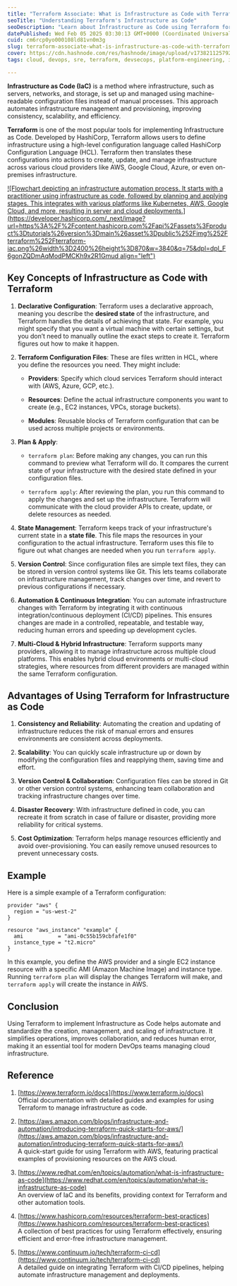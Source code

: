 ```yaml
---
title: "Terraform Associate: What is Infrastructure as Code with Terraform?"
seoTitle: "Understanding Terraform's Infrastructure as Code"
seoDescription: "Learn about Infrastructure as Code using Terraform for managing and automating cloud infrastructure with consistency and scalability"
datePublished: Wed Feb 05 2025 03:30:13 GMT+0000 (Coordinated Universal Time)
cuid: cm6rcp0yo000108ld81vn0m3g
slug: terraform-associate-what-is-infrastructure-as-code-with-terraform
cover: https://cdn.hashnode.com/res/hashnode/image/upload/v1738211257929/2932d51f-4172-4426-b2b7-637677da6a05.png
tags: cloud, devops, sre, terraform, devsecops, platform-engineering, iac-infrastructure-as-code, terraform-associate

---
```


**Infrastructure as Code (IaC)** is a method where infrastructure, such as servers, networks, and storage, is set up and managed using machine-readable configuration files instead of manual processes. This approach automates infrastructure management and provisioning, improving consistency, scalability, and efficiency.

**Terraform** is one of the most popular tools for implementing Infrastructure as Code. Developed by HashiCorp, Terraform allows users to define infrastructure using a high-level configuration language called HashiCorp Configuration Language (HCL). Terraform then translates these configurations into actions to create, update, and manage infrastructure across various cloud providers like AWS, Google Cloud, Azure, or even on-premises infrastructure.

[![Flowchart depicting an infrastructure automation process. It starts with a practitioner using infrastructure as code, followed by planning and applying stages. This integrates with various platforms like Kubernetes, AWS, Google Cloud, and more, resulting in server and cloud deployments.](https://developer.hashicorp.com/_next/image?url=https%3A%2F%2Fcontent.hashicorp.com%2Fapi%2Fassets%3Fproduct%3Dtutorials%26version%3Dmain%26asset%3Dpublic%252Fimg%252Fterraform%252Fterraform-iac.png%26width%3D2400%26height%3D870&w=3840&q=75&dpl=dpl_F6gonZQDmAqModPMCKh9x2R1Gmud align="left")](https://developer.hashicorp.com/_next/image?url=https%3A%2F%2Fcontent.hashicorp.com%2Fapi%2Fassets%3Fproduct%3Dtutorials%26version%3Dmain%26asset%3Dpublic%252Fimg%252Fterraform%252Fterraform-iac.png%26width%3D2400%26height%3D870&w=3840&q=75&dpl=dpl_F6gonZQDmAqModPMCKh9x2R1Gmud)

## Key Concepts of Infrastructure as Code with Terraform

1. **Declarative Configuration**: Terraform uses a declarative approach, meaning you describe the **desired state** of the infrastructure, and Terraform handles the details of achieving that state. For example, you might specify that you want a virtual machine with certain settings, but you don’t need to manually outline the exact steps to create it. Terraform figures out how to make it happen.
    
2. **Terraform Configuration Files**: These are files written in HCL, where you define the resources you need. They might include:
    
    * **Providers**: Specify which cloud services Terraform should interact with (AWS, Azure, GCP, etc.).
        
    * **Resources**: Define the actual infrastructure components you want to create (e.g., EC2 instances, VPCs, storage buckets).
        
    * **Modules**: Reusable blocks of Terraform configuration that can be used across multiple projects or environments.
        
3. **Plan & Apply**:
    
    * `terraform plan`: Before making any changes, you can run this command to preview what Terraform will do. It compares the current state of your infrastructure with the desired state defined in your configuration files.
        
    * `terraform apply`: After reviewing the plan, you run this command to apply the changes and set up the infrastructure. Terraform will communicate with the cloud provider APIs to create, update, or delete resources as needed.
        
4. **State Management**: Terraform keeps track of your infrastructure's current state in a **state file**. This file maps the resources in your configuration to the actual infrastructure. Terraform uses this file to figure out what changes are needed when you run `terraform apply`.
    
5. **Version Control**: Since configuration files are simple text files, they can be stored in version control systems like Git. This lets teams collaborate on infrastructure management, track changes over time, and revert to previous configurations if necessary.
    
6. **Automation & Continuous Integration**: You can automate infrastructure changes with Terraform by integrating it with continuous integration/continuous deployment (CI/CD) pipelines. This ensures changes are made in a controlled, repeatable, and testable way, reducing human errors and speeding up development cycles.
    
7. **Multi-Cloud & Hybrid Infrastructure**: Terraform supports many providers, allowing it to manage infrastructure across multiple cloud platforms. This enables hybrid cloud environments or multi-cloud strategies, where resources from different providers are managed within the same Terraform configuration.
    

## Advantages of Using Terraform for Infrastructure as Code

1. **Consistency and Reliability**: Automating the creation and updating of infrastructure reduces the risk of manual errors and ensures environments are consistent across deployments.
    
2. **Scalability**: You can quickly scale infrastructure up or down by modifying the configuration files and reapplying them, saving time and effort.
    
3. **Version Control & Collaboration**: Configuration files can be stored in Git or other version control systems, enhancing team collaboration and tracking infrastructure changes over time.
    
4. **Disaster Recovery**: With infrastructure defined in code, you can recreate it from scratch in case of failure or disaster, providing more reliability for critical systems.
    
5. **Cost Optimization**: Terraform helps manage resources efficiently and avoid over-provisioning. You can easily remove unused resources to prevent unnecessary costs.
    

## Example

Here is a simple example of a Terraform configuration:

```plaintext
provider "aws" {
  region = "us-west-2"
}

resource "aws_instance" "example" {
  ami           = "ami-0c55b159cbfafe1f0"
  instance_type = "t2.micro"
}
```

In this example, you define the AWS provider and a single EC2 instance resource with a specific AMI (Amazon Machine Image) and instance type. Running `terraform plan` will display the changes Terraform will make, and `terraform apply` will create the instance in AWS.

## Conclusion

Using Terraform to implement Infrastructure as Code helps automate and standardize the creation, management, and scaling of infrastructure. It simplifies operations, improves collaboration, and reduces human error, making it an essential tool for modern DevOps teams managing cloud infrastructure.

## Reference

1. [https://www.terraform.io/docs](https://www.terraform.io/docs)  
    Official documentation with detailed guides and examples for using Terraform to manage infrastructure as code.
    
2. [https://aws.amazon.com/blogs/infrastructure-and-automation/introducing-terraform-quick-starts-for-aws/](https://aws.amazon.com/blogs/infrastructure-and-automation/introducing-terraform-quick-starts-for-aws/)  
    A quick-start guide for using Terraform with AWS, featuring practical examples of provisioning resources on the AWS cloud.
    
3. [https://www.redhat.com/en/topics/automation/what-is-infrastructure-as-code](https://www.redhat.com/en/topics/automation/what-is-infrastructure-as-code)  
    An overview of IaC and its benefits, providing context for Terraform and other automation tools.
    
4. [https://www.hashicorp.com/resources/terraform-best-practices](https://www.hashicorp.com/resources/terraform-best-practices)  
    A collection of best practices for using Terraform effectively, ensuring efficient and error-free infrastructure management.
    
5. [https://www.continuum.io/tech/terraform-ci-cd](https://www.continuum.io/tech/terraform-ci-cd)  
    A detailed guide on integrating Terraform with CI/CD pipelines, helping automate infrastructure management and deployments.